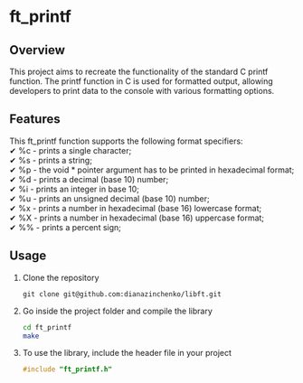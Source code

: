 # ft_printf
## Overview
This project aims to recreate the functionality of the standard C printf function. The printf function in C is used for formatted output, allowing developers to print data to the console with various formatting options.

## Features
This ft_printf function supports the following format specifiers:</br>
&#x2714; %c - prints a single character;</br>
&#x2714; %s - prints a string;</br>
&#x2714; %p - the void * pointer argument has to be printed in hexadecimal format;</br>
&#x2714; %d - prints a decimal (base 10) number;</br>
&#x2714; %i - prints an integer in base 10;</br>
&#x2714; %u - prints an unsigned decimal (base 10) number;</br>
&#x2714; %x - prints a number in hexadecimal (base 16) lowercase format;</br>
&#x2714; %X - prints a number in hexadecimal (base 16) uppercase format;</br>
&#x2714; %% - prints a percent sign;</br>

## Usage
1. Clone the repository
   ```
   git clone git@github.com:dianazinchenko/libft.git
2. Go inside the project folder and compile the library
   ```bash
   cd ft_printf
   make
3. To use the library, include the header file in your project
   ```c
   #include "ft_printf.h"
